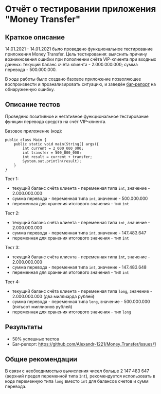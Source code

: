 # Отчёт о тестировании приложения "Money Transfer"

## Краткое описание

14.01.2021 - 14.01.2021 было проведено функциональное тестирование приложения Money Transfer. Цель тестирования: выяснить причину возникновения ошибки при пополнении счёта VIP-клиента при входных данных: текущий баланс счёта клиента - 2.000.000.000; сумма перевода - 500.000.000.

В ходе работы было создано базовое приложение позволяющее воспроизвести и проанализировать ситуацию, и заведён [баг-репорт](https://github.com/Alexandr-1221/Money_Transfer/issues/1) на обнаруженную ошибку.

## Описание тестов

Проведено позитивное и негативное функциональное тестирование функции перевода средств на счёт VIP-клиента.

Базовое приложение (код):
```
public class Main {
    public static void main(String[] args){
        int current = 2_000_000_000;
        int transfer = 500_000_000;
        int result = current + transfer;
        System.out.println(result);
    }
}

```

Тест 1:

* текущий баланс счёта клиента - переменная типа `int`, значение - 2.000.000.000 
* сумма перевода - переменная типа `int`, значение - 500.000.000
* переменная для хранения итогового значения - тип `int`

Тест 2:

* текущий баланс счёта клиента - переменная типа `int`, значение - 2.000.000.000
* сумма перевода - переменная типа `int`, значение - 147.483.647
* переменная для хранения итогового значения - тип `int`

Тест 3:

* текущий баланс счёта клиента - переменная типа `int`, значение - 2.000.000.000
* сумма перевода - переменная типа `int`, значение - 147.483.648
* переменная для хранения итогового значения - тип `int`

Тест 4:

* текущий баланс счёта клиента - переменная типа `long`, значение - 2.000.000.000 (два миллиарда рублей)
* сумма перевода - переменная типа `long`, значение - 500.000.000 (пятьсот миллионов рублей)
* переменная для хранения итогового значения - тип `long`

## Результаты

* 50% успешных тестов
* Баг-репорт: https://github.com/Alexandr-1221/Money_Transfer/issues/1

## Общие рекомендации
В связи с необходимостью вычисления чисел больше 2 147 483 647 (верхний предел переменной типа `Int`), рекомендуется использовать в коде переменную типа `long` вместо `int` для балансов счетов и сумм перевода.
